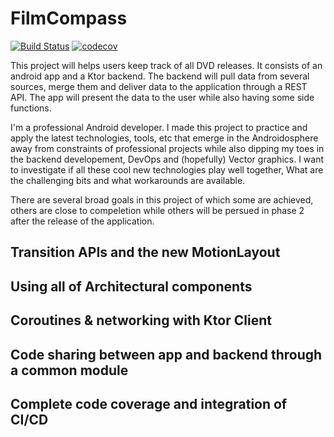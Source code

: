 # FilmCompass
[![Build Status](https://travis-ci.org/saied89/FilmCompass.svg?branch=master)](https://travis-ci.org/saied89/FilmCompass)
[![codecov](https://codecov.io/gh/saied89/FilmCompass/branch/master/graph/badge.svg)](https://codecov.io/gh/saied89/FilmCompass)

This project will helps users keep track of all DVD releases. It consists of an android app and a Ktor backend. The backend will pull data from several sources, merge them and deliver data to the application through a REST API. The app will present the data to the user while also having some side functions.

I'm a professional Android developer. I made this project to practice and apply the latest technologies, tools, etc that emerge in the Androidosphere away from constraints of professional projects while also dipping my toes in the backend developement, DevOps and (hopefully) Vector graphics. I want to investigate if all these cool new technologies play well together, What are the challenging bits and what workarounds are available.

There are several broad goals in this project of which some are achieved, others are close to compeletion while others will be persued in phase 2 after the release of the application.

## Transition APIs and the new MotionLayout

## Using all of Architectural components

## Coroutines & networking with Ktor Client

## Code sharing between app and backend through a common module

## Complete code coverage and integration of CI/CD




